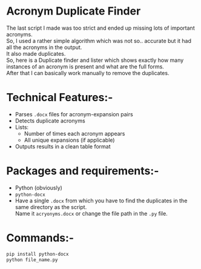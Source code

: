 # Acronym Duplicate Finder

The last script I made was too strict and ended up missing lots of important acronyms.  
So, I used a rather simple algorithm which was not so.. accurate but it had all the acronyms in the output.  
It also made duplicates.  
So, here is a Duplicate finder and lister which shows exactly how many instances of an acronym is present and what are the full forms.  
After that I can basically work manually to remove the duplicates.  


# Technical Features:-

- Parses `.docx` files for acronym-expansion pairs  
- Detects duplicate acronyms  
- Lists:  
  - Number of times each acronym appears  
  - All unique expansions (if applicable)  
- Outputs results in a clean table format  


# Packages and requirements:-

- Python (obviously)  
- `python-docx`  
- Have a single `.docx` from which you have to find the duplicates in the same directory as the script.  
  Name it `acryonyms.docx` or change the file path in the `.py` file.  


# Commands:-

```bash
pip install python-docx
python file_name.py
